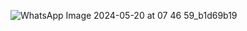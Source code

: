 ![WhatsApp Image 2024-05-20 at 07 46 59_b1d69b19](https://github.com/Adityaraj05/LeetCode/assets/118068294/4ca65f14-9313-4fa4-8af6-68bb39c35045)
